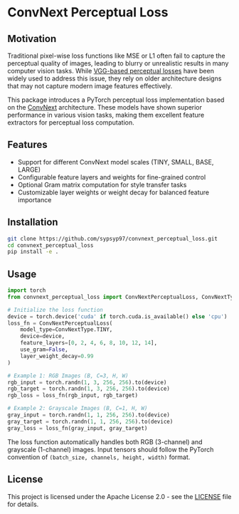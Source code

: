 # ConvNext Perceptual Loss

## Motivation

Traditional pixel-wise loss functions like MSE or L1 often fail to capture the perceptual quality of images, leading to blurry or unrealistic results in many computer vision tasks. While [VGG-based perceptual losses](https://arxiv.org/abs/1603.08155) have been widely used to address this issue, they rely on older architecture designs that may not capture modern image features effectively.

This package introduces a PyTorch perceptual loss implementation based on the [ConvNext](https://arxiv.org/abs/2201.03545) architecture. These models have shown superior performance in various vision tasks, making them excellent feature extractors for perceptual loss computation.

## Features

- Support for different ConvNext model scales (TINY, SMALL, BASE, LARGE)
- Configurable feature layers and weights for fine-grained control
- Optional Gram matrix computation for style transfer tasks
- Customizable layer weights or weight decay for balanced feature importance

## Installation

```bash
git clone https://github.com/sypsyp97/convnext_perceptual_loss.git
cd convnext_perceptual_loss
pip install -e .
```

## Usage

```python
import torch
from convnext_perceptual_loss import ConvNextPerceptualLoss, ConvNextType

# Initialize the loss function
device = torch.device('cuda' if torch.cuda.is_available() else 'cpu')
loss_fn = ConvNextPerceptualLoss(
    model_type=ConvNextType.TINY,
    device=device,
    feature_layers=[0, 2, 4, 6, 8, 10, 12, 14],
    use_gram=False,
    layer_weight_decay=0.99 
)

# Example 1: RGB Images (B, C=3, H, W)
rgb_input = torch.randn(1, 3, 256, 256).to(device)
rgb_target = torch.randn(1, 3, 256, 256).to(device)
rgb_loss = loss_fn(rgb_input, rgb_target)

# Example 2: Grayscale Images (B, C=1, H, W)
gray_input = torch.randn(1, 1, 256, 256).to(device)
gray_target = torch.randn(1, 1, 256, 256).to(device)
gray_loss = loss_fn(gray_input, gray_target)
```

The loss function automatically handles both RGB (3-channel) and grayscale (1-channel) images. Input tensors should follow the PyTorch convention of `(batch_size, channels, height, width)` format.

## License

This project is licensed under the Apache License 2.0 - see the [LICENSE](LICENSE) file for details.
